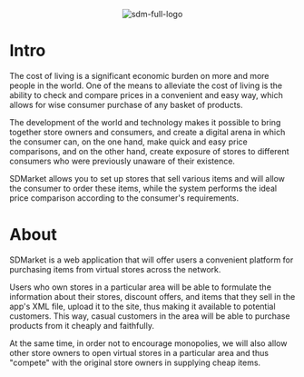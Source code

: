 <p align="center">
  <img src="https://i.ibb.co/ZdRCKjZ/sdm-full-logo.png" alt="sdm-full-logo">
</p>

# Intro
The cost of living is a significant economic burden on more and more people in the world. One of the means to alleviate the cost of living is the ability to check and compare prices in a convenient and easy way, which allows for wise consumer purchase of any basket of products.

The development of the world and technology makes it possible to bring together store owners and consumers, and create a digital arena in which the consumer can, on the one hand, make quick and easy price comparisons, and on the other hand, create exposure of stores to different consumers who were previously unaware of their existence.

SDMarket allows you to set up stores that sell various items and will allow the consumer to order these items, while the system performs the ideal price comparison according to the consumer's requirements. 

# About
SDMarket is a web application that will offer users a convenient platform for purchasing items from virtual stores across the network.

Users who own stores in a particular area will be able to formulate the information about their stores, discount offers, and items that they sell in the app's XML file, upload it to the site, thus making it available to potential customers.
This way, casual customers in the area will be able to purchase products from it cheaply and faithfully.

At the same time, in order not to encourage monopolies, we will also allow other store owners to open virtual stores in a particular area and thus "compete" with the original store owners in supplying cheap items.
